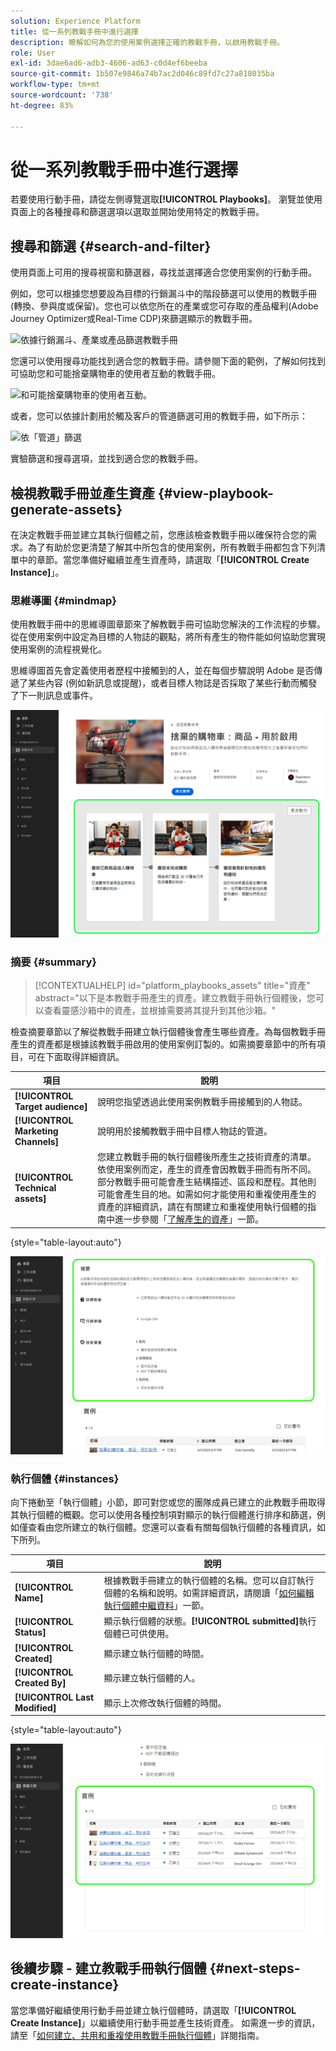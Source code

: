 ```yaml
---
solution: Experience Platform
title: 從一系列教戰手冊中進行選擇
description: 瞭解如何為您的使用案例選擇正確的教戰手冊，以啟用教戰手冊。
role: User
exl-id: 3dae6ad6-adb3-4606-ad63-c0d4ef6beeba
source-git-commit: 1b507e9846a74b7ac2d046c89fd7c27a818035ba
workflow-type: tm+mt
source-wordcount: '738'
ht-degree: 83%

---
```


# 從一系列教戰手冊中進行選擇

若要使用行動手冊，請從左側導覽選取&#x200B;**[!UICONTROL Playbooks]**。 瀏覽並使用頁面上的各種搜尋和篩選選項以選取並開始使用特定的教戰手冊。

## 搜尋和篩選 {#search-and-filter}

使用頁面上可用的搜尋視窗和篩選器，尋找並選擇適合您使用案例的行動手冊。

例如，您可以根據您想要設為目標的行銷漏斗中的階段篩選可以使用的教戰手冊 (轉換、參與度或保留)。您也可以依您所在的產業或您可存取的產品權利(Adobe Journey Optimizer或Real-Time CDP)來篩選顯示的教戰手冊。

![依據行銷漏斗、產業或產品篩選教戰手冊](/help/use-case-playbooks/assets/playbooks/ui-guide/filter-by-funnel-industry-product.gif)

您還可以使用搜尋功能找到適合您的教戰手冊。請參閱下面的範例，了解如何找到可協助您和可能捨棄購物車的使用者互動的教戰手冊。

![和可能捨棄購物車的使用者互動。](/help/use-case-playbooks/assets/playbooks/ui-guide/engage-abandoned-cart.gif)

或者，您可以依據計劃用於觸及客戶的管道篩選可用的教戰手冊，如下所示：

![依「管道」篩選](/help/use-case-playbooks/assets/playbooks/ui-guide/channel-select-filter.gif)

實驗篩選和搜尋選項，並找到適合您的教戰手冊。

## 檢視教戰手冊並產生資產 {#view-playbook-generate-assets}

在決定教戰手冊並建立其執行個體之前，您應該檢查教戰手冊以確保符合您的需求。為了有助於您更清楚了解其中所包含的使用案例，所有教戰手冊都包含下列清單中的章節。當您準備好繼續並產生資產時，請選取「**[!UICONTROL Create Instance]**」。

### 思維導圖 {#mindmap}

使用教戰手冊中的思維導圖章節來了解教戰手冊可協助您解決的工作流程的步驟。從在使用案例中設定為目標的人物誌的觀點，將所有產生的物件能如何協助您實現使用案例的流程視覺化。

思維導圖首先會定義使用者歷程中接觸到的人，並在每個步驟說明 Adob&#x200B;&#x200B;e 是否傳遞了某些內容 (例如新訊息或提醒)，或者目標人物誌是否採取了某些行動而觸發了下一則訊息或事件。

![已反白顯示教戰手冊思維導圖。](/help/use-case-playbooks/assets/playbooks/ui-guide/playbook-mindmap.png)

### 摘要 {#summary}

>[!CONTEXTUALHELP]
>id="platform_playbooks_assets"
>title="資產"
>abstract="以下是本教戰手冊產生的資產。建立教戰手冊執行個體後，您可以查看靈感沙箱中的資產，並根據需要將其提升到其他沙箱。"

檢查摘要章節以了解從教戰手冊建立執行個體後會產生哪些資產。為每個教戰手冊產生的資產都是根據該教戰手冊啟用的使用案例訂製的。如需摘要章節中的所有項目，可在下面取得詳細資訊。

| 項目 | 說明 |
|---------|----------|
| **[!UICONTROL Target audience]** | 說明您指望透過此使用案例教戰手冊接觸到的人物誌。 |
| **[!UICONTROL Marketing Channels]** | 說明用於接觸教戰手冊中目標人物誌的管道。 |
| **[!UICONTROL Technical assets]** | 您建立教戰手冊的執行個體後所產生之技術資產的清單。依使用案例而定，產生的資產會因教戰手冊而有所不同。部分教戰手冊可能會產生結構描述、區段和歷程。其他則可能會產生目的地。如需如何才能使用和重複使用產生的資產的詳細資訊，請在有關建立和重複使用執行個體的指南中進一步參閱「[了解產生的資產](/help/use-case-playbooks/playbooks/create-share-reuse.md#understand-assets)」一節。 |

{style="table-layout:auto"}

![已反白顯示教戰手冊摘要](/help/use-case-playbooks/assets/playbooks/ui-guide/playbook-summary.png)

### 執行個體 {#instances}

向下捲動至「執行個體」小節，即可對您或您的團隊成員已建立的此教戰手冊取得其執行個體的概觀。您可以使用各種控制項對顯示的執行個體進行排序和篩選，例如僅查看由您所建立的執行個體。您還可以查看有關每個執行個體的各種資訊，如下所列。

| 項目 | 說明 |
|---------|----------|
| **[!UICONTROL Name]** | 根據教戰手冊建立的執行個體的名稱。您可以自訂執行個體的名稱和說明。如需詳細資訊，請閱讀「[如何編輯執行個體中繼資料](/help/use-case-playbooks/playbooks/create-share-reuse.md#edit-instance-metadata)」一節。 |
| **[!UICONTROL Status]** | 顯示執行個體的狀態。**[!UICONTROL submitted]**&#x200B;執行個體已可供使用。 |
| **[!UICONTROL Created]** | 顯示建立執行個體的時間。 |
| **[!UICONTROL Created By]** | 顯示建立執行個體的人。 |
| **[!UICONTROL Last Modified]** | 顯示上次修改執行個體的時間。 |

{style="table-layout:auto"}

![已反白顯示教戰手冊執行個體。](/help/use-case-playbooks/assets/playbooks/ui-guide/playbook-instances.png)

## 後續步驟 - 建立教戰手冊執行個體 {#next-steps-create-instance}

當您準備好繼續使用行動手冊並建立執行個體時，請選取「**[!UICONTROL Create Instance]**」以繼續使用行動手冊並產生技術資產。 如需進一步的資訊，請至「[如何建立、共用和重複使用教戰手冊執行個體](/help/use-case-playbooks/playbooks/create-share-reuse.md)」詳閱指南。
